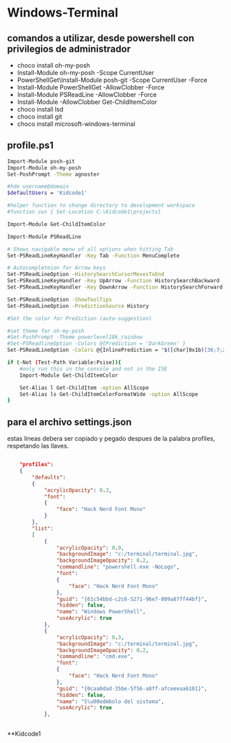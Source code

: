 # Windows-Terminal

## comandos a utilizar, desde powershell con privilegios de administrador

- choco install oh-my-posh
- Install-Module oh-my-posh -Scope CurrentUser 
- PowerShellGet\Install-Module posh-git -Scope CurrentUser -Force
- Install-Module PowerShellGet -AllowClobber -Force
- Install-Module PSReadLine -AllowClobber -Force 
- Install-Module -AllowClobber Get-ChildItemColor
- choco install lsd
- choco install git
- choco install microsoft-windows-terminal

## profile.ps1

```bash
Import-Module posh-git
Import-Module oh-my-posh
Set-PoshPrompt -Theme agnoster

#hde username@domain
$defaultUsers = 'Kidcode1'

#helper function to change directory to development workspace
#function cws { Set-Location C:\Kidcode1\projects}

Import-Module Get-ChildItemColor

Import-Module PSReadLine

# Shows navigable menu of all options when hitting Tab
Set-PSReadLineKeyHandler -Key Tab -Function MenuComplete

# Autocompleteion for Arrow keys
Set-PSReadLineOption -HistorySearchCursorMovesToEnd
Set-PSReadLineKeyHandler -Key UpArrow -Function HistorySearchBackward
Set-PSReadLineKeyHandler -Key DownArrow -Function HistorySearchForward

Set-PSReadLineOption -ShowToolTips
Set-PSReadLineOption -PredictionSource History

#Set the color for Prediction (auto-suggestion)

#set theme for oh-my-posh
#Set-PoshPrompt -Theme powerlevel10k_rainbow
#Set-PSReadlineOption -Colors @{Prediction = 'DarkGreen' }
Set-PSReadLineOption -Colors @{InlinePrediction = "$([char]0x1b)[36;7;238m]"}

if (-Not (Test-Path Variable:Psise)){
    #only run this in the console and not in the ISE
    Import-Module Get-ChildItemColor

    Set-Alias l Get-ChildItem -option AllScope
    Set-Alias ls Get-ChildItemColorFormatWide -option AllScope
}
```

## para el archivo settings.json

estas lineas debera ser copiado y pegado despues de la palabra profiles, respetando las llaves.

```json

    "profiles": 
    {
        "defaults": 
        {
            "acrylicOpacity": 0.3,
            "font": 
            {
                "face": "Hack Nerd Font Mono"
            }
        },
        "list": 
        [
            {
                "acrylicOpacity": 0.9,
                "backgroundImage": "c:/terminal/terminal.jpg",
                "backgroundImageOpacity": 0.2,
                "commandline": "powershell.exe -NoLogo",
                "font": 
                {
                    "face": "Hack Nerd Font Mono"
                },
                "guid": "{61c54bbd-c2c6-5271-96e7-009a87ff44bf}",
                "hidden": false,
                "name": "Windows PowerShell",
                "useAcrylic": true
            },
            {
                "acrylicOpacity": 0.3,
                "backgroundImage": "c:/terminal/terminal.jpg",
                "backgroundImageOpacity": 0.2,
                "commandline": "cmd.exe",
                "font": 
                {
                    "face": "Hack Nerd Font Mono"
                },
                "guid": "{0caa0dad-35be-5f56-a8ff-afceeeaa6101}",
                "hidden": false,
                "name": "S\u00edmbolo del sistema",
                "useAcrylic": true
            },
            
```

**Kidcode1
